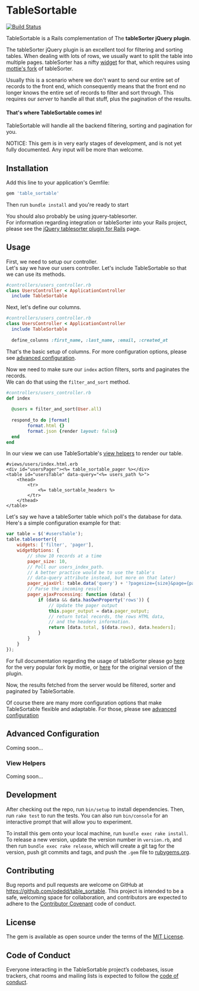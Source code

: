 # TableSortable

[![Build Status](https://travis-ci.org/odedd/table_sortable.svg?branch=master)](https://travis-ci.org/odedd/table_sortable)

TableSortable is a Rails complementation of The **tableSorter jQuery plugin**.

The tableSorter jQuery plugin is an excellent tool for filtering and sorting tables. 
When dealing with lots of rows, we usually want to split the table into multiple pages. tableSorter has a nifty [widget](https://mottie.github.io/tablesorter/docs/example-pager-ajax.html) for that, which requires using [mottie's fork](https://mottie.github.io/tablesorter/docs/index.html) of tableSorter.

Usually this is a scenario where we don't want to send our entire set of records to the front end,
which consequently means that the front end no longer knows the entire set of records to filter and sort through.
This requires our *server* to handle all that stuff, plus the pagination of the results. 

#### That's where TableSortable comes in!

TableSortable will handle all the backend filtering, sorting and pagination for you.

NOTICE: This gem is in very early stages of development, and is not yet fully documented.  Any input will be more than welcome.

## Installation

Add this line to your application's Gemfile:

```ruby
gem 'table_sortable'
```

Then run `bundle install` and you're ready to start

You should also probably be using jquery-tablesorter.  
For information regarding integration or tableSorter into your Rails project, 
please see the [jQuery tablesorter plugin for Rails](https://github.com/themilkman/jquery-tablesorter-rails) page.

## Usage

First, we need to setup our controller.  
Let's say we have our users controller. Let's include TableSortable so that we can use its methods.

```ruby
#controllers/users_controller.rb
class UsersController < ApplicationController
  include TableSortable
```

Next, let's define our columns.
```ruby
#controllers/users_controller.rb
class UsersController < ApplicationController
  include TableSortable
  
  define_colunns :first_name, :last_name, :email, :created_at
```
That's the basic setup of columns. For more configuration options, please see [advanced configuration](#advanced-configuration).

Now we need to make sure our `index` action filters, sorts and paginates the records.  
We can do that using the `filter_and_sort` method.
```ruby
#controllers/users_controller.rb
def index
  
  @users = filter_and_sort(User.all)
  
  respond_to do |format|
        format.html {}
        format.json {render layout: false}
  end
end
```

In our view we can use TableSortable's [view helpers](#view-helpers) to render our table.
```erb
#views/users/index.html.erb
<div id="usersPager"><%= table_sortable_pager %></div>
<table id="usersTable" data-query="<%= users_path %>">
    <thead>
        <tr>
            <%= table_sortable_headers %>
        </tr>
    </thead>
</table>
```

Let's say we have a tableSorter table which poll's the database for data. Here's a simple configuration example for that:

```javascript
var table = $('#usersTable');
table.tablesorter({
    widgets: ['filter', 'pager'],
    widgetOptions: {
        // show 10 records at a time
        pager_size: 10,
        // Poll our users_index_path.
        // A better practice would be to use the table's 
        // data-query attribute instead, but more on that later)
        pager_ajaxUrl: table.data('query') + '?pagesize={size}&page={page}&{filterList:fcol}&{sortList:scol}',
        // Parse the incoming result
        pager_ajaxProcessing: function (data) {
            if (data && data.hasOwnProperty('rows')) {
                // Update the pager output
                this.pager_output = data.pager_output;
                // return total records, the rows HTML data,
                // and the headers information.
                return [data.total, $(data.rows), data.headers];
            }
        }
    }
});
```
For full documentation regarding the usage of tableSorter please go [here](https://mottie.github.io/tablesorter/docs/index.html) for the very popular fork by mottie, or [here](http://tablesorter.com/docs/) for the original version of the plugin.

Now, the results fetched from the server would be filtered, sorter and paginated by TableSortable.

Of course there are many more configuration options that make TableSortable flexible and adaptable. For those, please see [advanced configuration](#advanced-configuration)

## Advanced Configuration
Coming soon...

### View Helpers
Coming soon...

## Development

After checking out the repo, run `bin/setup` to install dependencies. Then, run `rake test` to run the tests. You can also run `bin/console` for an interactive prompt that will allow you to experiment.

To install this gem onto your local machine, run `bundle exec rake install`. To release a new version, update the version number in `version.rb`, and then run `bundle exec rake release`, which will create a git tag for the version, push git commits and tags, and push the `.gem` file to [rubygems.org](https://rubygems.org).

## Contributing

Bug reports and pull requests are welcome on GitHub at https://github.com/odedd/table_sortable. This project is intended to be a safe, welcoming space for collaboration, and contributors are expected to adhere to the [Contributor Covenant](http://contributor-covenant.org) code of conduct.

## License

The gem is available as open source under the terms of the [MIT License](http://opensource.org/licenses/MIT).

## Code of Conduct

Everyone interacting in the TableSortable project’s codebases, issue trackers, chat rooms and mailing lists is expected to follow the [code of conduct](https://github.com/[USERNAME]/table_sortable/blob/master/CODE_OF_CONDUCT.md).
